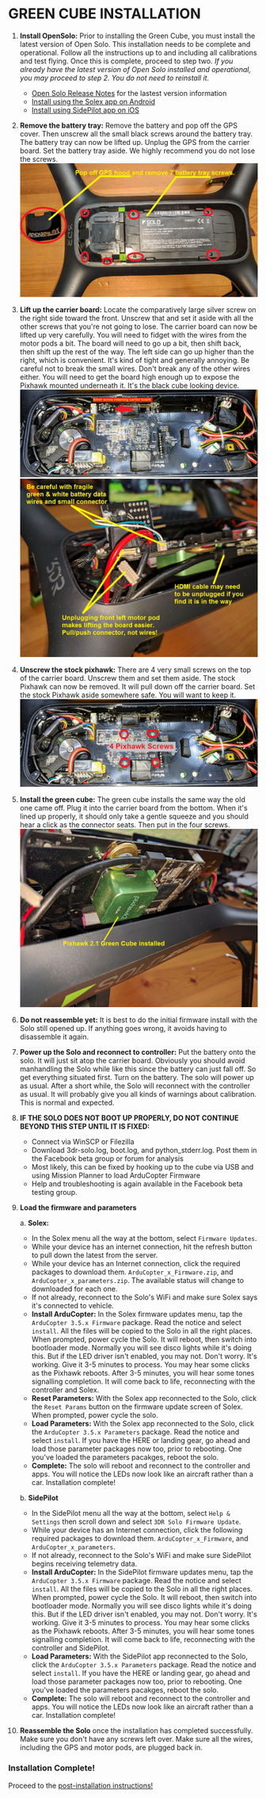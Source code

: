 # GREEN CUBE INSTALLATION #

1. **Install OpenSolo:** Prior to installing the Green Cube, you must install the latest version of Open Solo. This installation needs to be complete and operational. Follow all the instructions up to and including all calibrations and test flying. Once this is complete, proceed to step two.
_If you already have the latest version of Open Solo installed and operational, you may proceed to step 2. You do not need to reinstall it._
   - [Open Solo Release Notes](https://github.com/OpenSolo/documentation/releases) for the lastest version information
   - [Install using the Solex app on Android](../master/install_solex.md)
   - [Install using SidePilot app on iOS](../master/initial_sidepilot.md)

2. **Remove the battery tray:** Remove the battery and pop off the GPS cover.  Then unscrew all the small black screws around the battery tray. The battery tray can now be lifted up.  Unplug the GPS from the carrier board.  Set the battery tray aside. We highly recommend you do not lose the screws.
   ![Battery Tray Screws](https://github.com/ArduPilot/SoloScripts/blob/master/Misc/battery_tray_screws.jpg)

3. **Lift up the carrier board:** Locate the comparatively large silver screw on the right side toward the front. Unscrew that and set it aside with all the other screws that you're not going to lose.  The carrier board can now be lifted up very carefully.  You will need to fidget with the wires from the motor pods a bit.  The board will need to go up a bit, then shift back, then shift up the rest of the way. The left side can go up higher than the right, which is convenient.  It's kind of tight and generally annoying.  Be careful not to break the small wires.  Don't break any of the other wires either.  You will need to get the board high enough up to expose the Pixhawk mounted underneath it.  It's the black cube looking device.
   ![carrier screw](https://github.com/ArduPilot/SoloScripts/blob/master/Misc/carrier_retainer_screw.jpg)
   ![wires](https://github.com/ArduPilot/SoloScripts/blob/master/Misc/carrier_board_wires.jpg)

4. **Unscrew the stock pixhawk:** There are 4 very small screws on the top of the carrier board. Unscrew them and set them aside. The stock Pixhawk can now be removed. It will pull down off the carrier board. Set the stock Pixhawk aside somewhere safe. You will want to keep it.
   ![Pixhawk screws](https://github.com/ArduPilot/SoloScripts/blob/master/Misc/pixhawk_screws.jpg)

5. **Install the green cube:** The green cube installs the same way the old one came off.  Plug it into the carrier board from the bottom. When it's lined up properly, it should only take a gentle squeeze and you should hear a click as the connector seats.  Then put in the four screws.
  ![cube installed](https://github.com/ArduPilot/SoloScripts/blob/master/Misc/cube_installed.jpg)
  
6. **Do not reassemble yet:** It is best to do the initial firmware install with the Solo still opened up. If anything goes wrong, it avoids having to disassemble it again. 

7. **Power up the Solo and reconnect to controller:** Put the battery onto the solo. It will just sit atop the carrier board. Obviously you should avoid manhandling the Solo while like this since the battery can just fall off. So get everything situated first.  Turn on the battery.  The solo will power up as usual. After a short while, the Solo will reconnect with the controller as usual. It will probably give you all kinds of warnings about calibration. This is normal and expected.

8. **IF THE SOLO DOES NOT BOOT UP PROPERLY, DO NOT CONTINUE BEYOND THIS STEP UNTIL IT IS FIXED:**
    - Connect via WinSCP or Filezilla
    - Download 3dr-solo.log, boot.log, and python_stderr.log. Post them in the Facebook beta group or forum for analysis
    - Most likely, this can be fixed by hooking up to the cube via USB and using Mission Planner to load ArduCopter Firmware
    - Help and troubleshooting is again available in the Facebook beta testing group.
    
9. **Load the firmware and parameters**

    a. **Solex:**
    * In the Solex menu all the way at the bottom, select `Firmware Updates`.
     * While your device has an internet connection, hit the refresh button to pull down the latest from the server.
     * While your device has an Internet connection, click the required packages to download them. `ArduCopter_x_Firmware.zip`, and `ArduCopter_x_parameters.zip`. The available status will change to downloaded for each one.
     * If not already, reconnect to the Solo's WiFi and make sure Solex says it's connected to vehicle.
     * **Install ArduCopter:** In the Solex firmware updates menu, tap the `ArduCopter 3.5.x Firmware` package. Read the notice and select `install`. All the files will be copied to the Solo in all the right places. When prompted, power cycle the Solo. It will reboot, then switch into bootloader mode. Normally you will see disco lights while it's doing this. But if the LED driver isn't enabled, you may not. Don't worry. It's working. Give it 3-5 minutes to process. You may hear some clicks as the Pixhawk reboots. After 3-5 minutes, you will hear some tones signalling completion. It will come back to life, reconnecting with the controller and Solex. 
     * **Reset Parameters:** With the Solex app reconnected to the Solo, click the `Reset Params` button on the firmware update screen of Solex.  When prompted, power cycle the solo.
     * **Load Parameters:** With the Solex app reconnected to the Solo, click the `ArduCopter 3.5.x Parameters` package. Read the notice and select `install`. If you have the HERE or landing gear, go ahead and load those parameter packages now too, prior to rebooting. One you've loaded the parameters pacakges, reboot the solo.
     * **Complete:** The solo will reboot and reconnect to the controller and apps.  You will notice the LEDs now look like an aircraft rather than a car. Installation complete!
     
     b. **SidePilot**
    * In the SidePilot menu all the way at the bottom, select `Help & Settings` then scroll down and select `3DR Solo Firmware Update`.
     * While your device has an Internet connection, click the following required packages to download them. `ArduCopter_x_Firmware`, and `ArduCopter_x_parameters`.
     * If not already, reconnect to the Solo's WiFi and make sure SidePilot begins receiving telemetry data.
     * **Install ArduCopter:** In the SidePilot firmware updates menu, tap the `ArduCopter 3.5.x Firmware` package. Read the notice and select `install`. All the files will be copied to the Solo in all the right places. When prompted, power cycle the Solo. It will reboot, then switch into bootloader mode. Normally you will see disco lights while it's doing this. But if the LED driver isn't enabled, you may not. Don't worry. It's working. Give it 3-5 minutes to process. You may hear some clicks as the Pixhawk reboots. After 3-5 minutes, you will hear some tones signalling completion. It will come back to life, reconnecting with the controller and SidePilot. 
     * **Load Parameters:** With the SidePilot app reconnected to the Solo, click the `ArduCopter 3.5.x Parameters` package. Read the notice and select `install`. If you have the HERE or landing gear, go ahead and load those parameter packages now too, prior to rebooting. One you've loaded the parameters pacakges, reboot the solo.
     * **Complete:** The solo will reboot and reconnect to the controller and apps.  You will notice the LEDs now look like an aircraft rather than a car. Installation complete!

10. **Reassemble the Solo** once the installation has completed successfully. Make sure you don't have any screws left over.  Make sure all the wires, including the GPS and motor pods, are plugged back in.

### Installation Complete! ###
Proceed to the [post-installation instructions!](../master/install_post.md)
